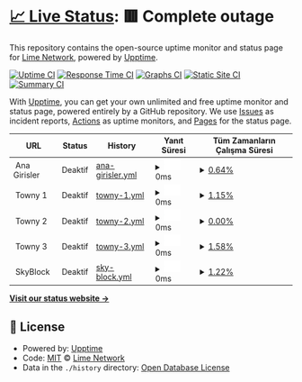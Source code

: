 # [📈 Live Status](https://status.craftlime.net): <!--live status--> **🟥 Complete outage**

This repository contains the open-source uptime monitor and status page for [Lime Network](https://craftlime.net), powered by [Upptime](https://github.com/upptime/upptime).

[![Uptime CI](https://github.com/limenetwork/limestatus/workflows/Uptime%20CI/badge.svg)](https://github.com/limenetwork/limestatus/actions?query=workflow%3A%22Uptime+CI%22)
[![Response Time CI](https://github.com/limenetwork/limestatus/workflows/Response%20Time%20CI/badge.svg)](https://github.com/limenetwork/limestatus/actions?query=workflow%3A%22Response+Time+CI%22)
[![Graphs CI](https://github.com/limenetwork/limestatus/workflows/Graphs%20CI/badge.svg)](https://github.com/limenetwork/limestatus/actions?query=workflow%3A%22Graphs+CI%22)
[![Static Site CI](https://github.com/limenetwork/limestatus/workflows/Static%20Site%20CI/badge.svg)](https://github.com/limenetwork/limestatus/actions?query=workflow%3A%22Static+Site+CI%22)
[![Summary CI](https://github.com/limenetwork/limestatus/workflows/Summary%20CI/badge.svg)](https://github.com/limenetwork/limestatus/actions?query=workflow%3A%22Summary+CI%22)

With [Upptime](https://upptime.js.org), you can get your own unlimited and free uptime monitor and status page, powered entirely by a GitHub repository. We use [Issues](https://github.com/limenetwork/limestatus/issues) as incident reports, [Actions](https://github.com/limenetwork/limestatus/actions) as uptime monitors, and [Pages](https://status.craftlime.net) for the status page.

<!--start: status pages-->
<!-- This summary is generated by Upptime (https://github.com/upptime/upptime) -->
<!-- Do not edit this manually, your changes will be overwritten -->
<!-- prettier-ignore -->
| URL | Status | History | Yanıt Süresi | Tüm Zamanların Çalışma Süresi |
| --- | ------ | ------- | ------------- | ------ |
| <img alt="" src="https://craftlime.net/apps/main/public/assets/img/extras/header-logo.png" height="13"> Ana Girisler | Deaktif | [ana-girisler.yml](https://github.com/LimeNetwork/limestatus/commits/HEAD/history/ana-girisler.yml) | <details><summary><img alt="Response time graph" src="./graphs/ana-girisler/response-time-week.png" height="20"> 0ms</summary><br><a href="https://status.craftlime.net/history/ana-girisler"><img alt="Yanıt Süresi 209" src="https://img.shields.io/endpoint?url=https%3A%2F%2Fraw.githubusercontent.com%2FLimeNetwork%2Flimestatus%2FHEAD%2Fapi%2Fana-girisler%2Fresponse-time.json"></a><br><a href="https://status.craftlime.net/history/ana-girisler"><img alt="24 saatlik yanıt süresi 0" src="https://img.shields.io/endpoint?url=https%3A%2F%2Fraw.githubusercontent.com%2FLimeNetwork%2Flimestatus%2FHEAD%2Fapi%2Fana-girisler%2Fresponse-time-day.json"></a><br><a href="https://status.craftlime.net/history/ana-girisler"><img alt="7 günlük yanıt süresi 0" src="https://img.shields.io/endpoint?url=https%3A%2F%2Fraw.githubusercontent.com%2FLimeNetwork%2Flimestatus%2FHEAD%2Fapi%2Fana-girisler%2Fresponse-time-week.json"></a><br><a href="https://status.craftlime.net/history/ana-girisler"><img alt="30 günlük yanıt süresi 0" src="https://img.shields.io/endpoint?url=https%3A%2F%2Fraw.githubusercontent.com%2FLimeNetwork%2Flimestatus%2FHEAD%2Fapi%2Fana-girisler%2Fresponse-time-month.json"></a><br><a href="https://status.craftlime.net/history/ana-girisler"><img alt="1 yıllık yanıt süresi 209" src="https://img.shields.io/endpoint?url=https%3A%2F%2Fraw.githubusercontent.com%2FLimeNetwork%2Flimestatus%2FHEAD%2Fapi%2Fana-girisler%2Fresponse-time-year.json"></a></details> | <details><summary><a href="https://status.craftlime.net/history/ana-girisler">0.64%</a></summary><a href="https://status.craftlime.net/history/ana-girisler"><img alt="Tüm Zamanların Çalışma Süresi 54.20%" src="https://img.shields.io/endpoint?url=https%3A%2F%2Fraw.githubusercontent.com%2FLimeNetwork%2Flimestatus%2FHEAD%2Fapi%2Fana-girisler%2Fuptime.json"></a><br><a href="https://status.craftlime.net/history/ana-girisler"><img alt="24 saatlik çalışma süresi 0.00%" src="https://img.shields.io/endpoint?url=https%3A%2F%2Fraw.githubusercontent.com%2FLimeNetwork%2Flimestatus%2FHEAD%2Fapi%2Fana-girisler%2Fuptime-day.json"></a><br><a href="https://status.craftlime.net/history/ana-girisler"><img alt="7 günlük çalışma süresi 0.64%" src="https://img.shields.io/endpoint?url=https%3A%2F%2Fraw.githubusercontent.com%2FLimeNetwork%2Flimestatus%2FHEAD%2Fapi%2Fana-girisler%2Fuptime-week.json"></a><br><a href="https://status.craftlime.net/history/ana-girisler"><img alt="30 günlük çalışma süresi 2.41%" src="https://img.shields.io/endpoint?url=https%3A%2F%2Fraw.githubusercontent.com%2FLimeNetwork%2Flimestatus%2FHEAD%2Fapi%2Fana-girisler%2Fuptime-month.json"></a><br><a href="https://status.craftlime.net/history/ana-girisler"><img alt="1 yıllık çalışma süresi 54.20%" src="https://img.shields.io/endpoint?url=https%3A%2F%2Fraw.githubusercontent.com%2FLimeNetwork%2Flimestatus%2FHEAD%2Fapi%2Fana-girisler%2Fuptime-year.json"></a></details>
| <img alt="" src="https://craftlime.net/apps/main/public/assets/img/extras/header-logo.png" height="13"> Towny 1 | Deaktif | [towny-1.yml](https://github.com/LimeNetwork/limestatus/commits/HEAD/history/towny-1.yml) | <details><summary><img alt="Response time graph" src="./graphs/towny-1/response-time-week.png" height="20"> 0ms</summary><br><a href="https://status.craftlime.net/history/towny-1"><img alt="Yanıt Süresi 219" src="https://img.shields.io/endpoint?url=https%3A%2F%2Fraw.githubusercontent.com%2FLimeNetwork%2Flimestatus%2FHEAD%2Fapi%2Ftowny-1%2Fresponse-time.json"></a><br><a href="https://status.craftlime.net/history/towny-1"><img alt="24 saatlik yanıt süresi 0" src="https://img.shields.io/endpoint?url=https%3A%2F%2Fraw.githubusercontent.com%2FLimeNetwork%2Flimestatus%2FHEAD%2Fapi%2Ftowny-1%2Fresponse-time-day.json"></a><br><a href="https://status.craftlime.net/history/towny-1"><img alt="7 günlük yanıt süresi 0" src="https://img.shields.io/endpoint?url=https%3A%2F%2Fraw.githubusercontent.com%2FLimeNetwork%2Flimestatus%2FHEAD%2Fapi%2Ftowny-1%2Fresponse-time-week.json"></a><br><a href="https://status.craftlime.net/history/towny-1"><img alt="30 günlük yanıt süresi 0" src="https://img.shields.io/endpoint?url=https%3A%2F%2Fraw.githubusercontent.com%2FLimeNetwork%2Flimestatus%2FHEAD%2Fapi%2Ftowny-1%2Fresponse-time-month.json"></a><br><a href="https://status.craftlime.net/history/towny-1"><img alt="1 yıllık yanıt süresi 219" src="https://img.shields.io/endpoint?url=https%3A%2F%2Fraw.githubusercontent.com%2FLimeNetwork%2Flimestatus%2FHEAD%2Fapi%2Ftowny-1%2Fresponse-time-year.json"></a></details> | <details><summary><a href="https://status.craftlime.net/history/towny-1">1.15%</a></summary><a href="https://status.craftlime.net/history/towny-1"><img alt="Tüm Zamanların Çalışma Süresi 54.49%" src="https://img.shields.io/endpoint?url=https%3A%2F%2Fraw.githubusercontent.com%2FLimeNetwork%2Flimestatus%2FHEAD%2Fapi%2Ftowny-1%2Fuptime.json"></a><br><a href="https://status.craftlime.net/history/towny-1"><img alt="24 saatlik çalışma süresi 0.74%" src="https://img.shields.io/endpoint?url=https%3A%2F%2Fraw.githubusercontent.com%2FLimeNetwork%2Flimestatus%2FHEAD%2Fapi%2Ftowny-1%2Fuptime-day.json"></a><br><a href="https://status.craftlime.net/history/towny-1"><img alt="7 günlük çalışma süresi 1.15%" src="https://img.shields.io/endpoint?url=https%3A%2F%2Fraw.githubusercontent.com%2FLimeNetwork%2Flimestatus%2FHEAD%2Fapi%2Ftowny-1%2Fuptime-week.json"></a><br><a href="https://status.craftlime.net/history/towny-1"><img alt="30 günlük çalışma süresi 2.49%" src="https://img.shields.io/endpoint?url=https%3A%2F%2Fraw.githubusercontent.com%2FLimeNetwork%2Flimestatus%2FHEAD%2Fapi%2Ftowny-1%2Fuptime-month.json"></a><br><a href="https://status.craftlime.net/history/towny-1"><img alt="1 yıllık çalışma süresi 54.49%" src="https://img.shields.io/endpoint?url=https%3A%2F%2Fraw.githubusercontent.com%2FLimeNetwork%2Flimestatus%2FHEAD%2Fapi%2Ftowny-1%2Fuptime-year.json"></a></details>
| <img alt="" src="https://craftlime.net/apps/main/public/assets/img/extras/header-logo.png" height="13"> Towny 2 | Deaktif | [towny-2.yml](https://github.com/LimeNetwork/limestatus/commits/HEAD/history/towny-2.yml) | <details><summary><img alt="Response time graph" src="./graphs/towny-2/response-time-week.png" height="20"> 0ms</summary><br><a href="https://status.craftlime.net/history/towny-2"><img alt="Yanıt Süresi 222" src="https://img.shields.io/endpoint?url=https%3A%2F%2Fraw.githubusercontent.com%2FLimeNetwork%2Flimestatus%2FHEAD%2Fapi%2Ftowny-2%2Fresponse-time.json"></a><br><a href="https://status.craftlime.net/history/towny-2"><img alt="24 saatlik yanıt süresi 0" src="https://img.shields.io/endpoint?url=https%3A%2F%2Fraw.githubusercontent.com%2FLimeNetwork%2Flimestatus%2FHEAD%2Fapi%2Ftowny-2%2Fresponse-time-day.json"></a><br><a href="https://status.craftlime.net/history/towny-2"><img alt="7 günlük yanıt süresi 0" src="https://img.shields.io/endpoint?url=https%3A%2F%2Fraw.githubusercontent.com%2FLimeNetwork%2Flimestatus%2FHEAD%2Fapi%2Ftowny-2%2Fresponse-time-week.json"></a><br><a href="https://status.craftlime.net/history/towny-2"><img alt="30 günlük yanıt süresi 0" src="https://img.shields.io/endpoint?url=https%3A%2F%2Fraw.githubusercontent.com%2FLimeNetwork%2Flimestatus%2FHEAD%2Fapi%2Ftowny-2%2Fresponse-time-month.json"></a><br><a href="https://status.craftlime.net/history/towny-2"><img alt="1 yıllık yanıt süresi 222" src="https://img.shields.io/endpoint?url=https%3A%2F%2Fraw.githubusercontent.com%2FLimeNetwork%2Flimestatus%2FHEAD%2Fapi%2Ftowny-2%2Fresponse-time-year.json"></a></details> | <details><summary><a href="https://status.craftlime.net/history/towny-2">0.00%</a></summary><a href="https://status.craftlime.net/history/towny-2"><img alt="Tüm Zamanların Çalışma Süresi 53.31%" src="https://img.shields.io/endpoint?url=https%3A%2F%2Fraw.githubusercontent.com%2FLimeNetwork%2Flimestatus%2FHEAD%2Fapi%2Ftowny-2%2Fuptime.json"></a><br><a href="https://status.craftlime.net/history/towny-2"><img alt="24 saatlik çalışma süresi 0.00%" src="https://img.shields.io/endpoint?url=https%3A%2F%2Fraw.githubusercontent.com%2FLimeNetwork%2Flimestatus%2FHEAD%2Fapi%2Ftowny-2%2Fuptime-day.json"></a><br><a href="https://status.craftlime.net/history/towny-2"><img alt="7 günlük çalışma süresi 0.00%" src="https://img.shields.io/endpoint?url=https%3A%2F%2Fraw.githubusercontent.com%2FLimeNetwork%2Flimestatus%2FHEAD%2Fapi%2Ftowny-2%2Fuptime-week.json"></a><br><a href="https://status.craftlime.net/history/towny-2"><img alt="30 günlük çalışma süresi 1.65%" src="https://img.shields.io/endpoint?url=https%3A%2F%2Fraw.githubusercontent.com%2FLimeNetwork%2Flimestatus%2FHEAD%2Fapi%2Ftowny-2%2Fuptime-month.json"></a><br><a href="https://status.craftlime.net/history/towny-2"><img alt="1 yıllık çalışma süresi 53.31%" src="https://img.shields.io/endpoint?url=https%3A%2F%2Fraw.githubusercontent.com%2FLimeNetwork%2Flimestatus%2FHEAD%2Fapi%2Ftowny-2%2Fuptime-year.json"></a></details>
| <img alt="" src="https://craftlime.net/apps/main/public/assets/img/extras/header-logo.png" height="13"> Towny 3 | Deaktif | [towny-3.yml](https://github.com/LimeNetwork/limestatus/commits/HEAD/history/towny-3.yml) | <details><summary><img alt="Response time graph" src="./graphs/towny-3/response-time-week.png" height="20"> 0ms</summary><br><a href="https://status.craftlime.net/history/towny-3"><img alt="Yanıt Süresi 228" src="https://img.shields.io/endpoint?url=https%3A%2F%2Fraw.githubusercontent.com%2FLimeNetwork%2Flimestatus%2FHEAD%2Fapi%2Ftowny-3%2Fresponse-time.json"></a><br><a href="https://status.craftlime.net/history/towny-3"><img alt="24 saatlik yanıt süresi 0" src="https://img.shields.io/endpoint?url=https%3A%2F%2Fraw.githubusercontent.com%2FLimeNetwork%2Flimestatus%2FHEAD%2Fapi%2Ftowny-3%2Fresponse-time-day.json"></a><br><a href="https://status.craftlime.net/history/towny-3"><img alt="7 günlük yanıt süresi 0" src="https://img.shields.io/endpoint?url=https%3A%2F%2Fraw.githubusercontent.com%2FLimeNetwork%2Flimestatus%2FHEAD%2Fapi%2Ftowny-3%2Fresponse-time-week.json"></a><br><a href="https://status.craftlime.net/history/towny-3"><img alt="30 günlük yanıt süresi 0" src="https://img.shields.io/endpoint?url=https%3A%2F%2Fraw.githubusercontent.com%2FLimeNetwork%2Flimestatus%2FHEAD%2Fapi%2Ftowny-3%2Fresponse-time-month.json"></a><br><a href="https://status.craftlime.net/history/towny-3"><img alt="1 yıllık yanıt süresi 228" src="https://img.shields.io/endpoint?url=https%3A%2F%2Fraw.githubusercontent.com%2FLimeNetwork%2Flimestatus%2FHEAD%2Fapi%2Ftowny-3%2Fresponse-time-year.json"></a></details> | <details><summary><a href="https://status.craftlime.net/history/towny-3">1.58%</a></summary><a href="https://status.craftlime.net/history/towny-3"><img alt="Tüm Zamanların Çalışma Süresi 54.53%" src="https://img.shields.io/endpoint?url=https%3A%2F%2Fraw.githubusercontent.com%2FLimeNetwork%2Flimestatus%2FHEAD%2Fapi%2Ftowny-3%2Fuptime.json"></a><br><a href="https://status.craftlime.net/history/towny-3"><img alt="24 saatlik çalışma süresi 6.34%" src="https://img.shields.io/endpoint?url=https%3A%2F%2Fraw.githubusercontent.com%2FLimeNetwork%2Flimestatus%2FHEAD%2Fapi%2Ftowny-3%2Fuptime-day.json"></a><br><a href="https://status.craftlime.net/history/towny-3"><img alt="7 günlük çalışma süresi 1.58%" src="https://img.shields.io/endpoint?url=https%3A%2F%2Fraw.githubusercontent.com%2FLimeNetwork%2Flimestatus%2FHEAD%2Fapi%2Ftowny-3%2Fuptime-week.json"></a><br><a href="https://status.craftlime.net/history/towny-3"><img alt="30 günlük çalışma süresi 2.33%" src="https://img.shields.io/endpoint?url=https%3A%2F%2Fraw.githubusercontent.com%2FLimeNetwork%2Flimestatus%2FHEAD%2Fapi%2Ftowny-3%2Fuptime-month.json"></a><br><a href="https://status.craftlime.net/history/towny-3"><img alt="1 yıllık çalışma süresi 54.53%" src="https://img.shields.io/endpoint?url=https%3A%2F%2Fraw.githubusercontent.com%2FLimeNetwork%2Flimestatus%2FHEAD%2Fapi%2Ftowny-3%2Fuptime-year.json"></a></details>
| <img alt="" src="https://craftlime.net/apps/main/public/assets/img/extras/header-logo.png" height="13"> SkyBlock | Deaktif | [sky-block.yml](https://github.com/LimeNetwork/limestatus/commits/HEAD/history/sky-block.yml) | <details><summary><img alt="Response time graph" src="./graphs/sky-block/response-time-week.png" height="20"> 0ms</summary><br><a href="https://status.craftlime.net/history/sky-block"><img alt="Yanıt Süresi 161" src="https://img.shields.io/endpoint?url=https%3A%2F%2Fraw.githubusercontent.com%2FLimeNetwork%2Flimestatus%2FHEAD%2Fapi%2Fsky-block%2Fresponse-time.json"></a><br><a href="https://status.craftlime.net/history/sky-block"><img alt="24 saatlik yanıt süresi 0" src="https://img.shields.io/endpoint?url=https%3A%2F%2Fraw.githubusercontent.com%2FLimeNetwork%2Flimestatus%2FHEAD%2Fapi%2Fsky-block%2Fresponse-time-day.json"></a><br><a href="https://status.craftlime.net/history/sky-block"><img alt="7 günlük yanıt süresi 0" src="https://img.shields.io/endpoint?url=https%3A%2F%2Fraw.githubusercontent.com%2FLimeNetwork%2Flimestatus%2FHEAD%2Fapi%2Fsky-block%2Fresponse-time-week.json"></a><br><a href="https://status.craftlime.net/history/sky-block"><img alt="30 günlük yanıt süresi 0" src="https://img.shields.io/endpoint?url=https%3A%2F%2Fraw.githubusercontent.com%2FLimeNetwork%2Flimestatus%2FHEAD%2Fapi%2Fsky-block%2Fresponse-time-month.json"></a><br><a href="https://status.craftlime.net/history/sky-block"><img alt="1 yıllık yanıt süresi 161" src="https://img.shields.io/endpoint?url=https%3A%2F%2Fraw.githubusercontent.com%2FLimeNetwork%2Flimestatus%2FHEAD%2Fapi%2Fsky-block%2Fresponse-time-year.json"></a></details> | <details><summary><a href="https://status.craftlime.net/history/sky-block">1.22%</a></summary><a href="https://status.craftlime.net/history/sky-block"><img alt="Tüm Zamanların Çalışma Süresi 12.51%" src="https://img.shields.io/endpoint?url=https%3A%2F%2Fraw.githubusercontent.com%2FLimeNetwork%2Flimestatus%2FHEAD%2Fapi%2Fsky-block%2Fuptime.json"></a><br><a href="https://status.craftlime.net/history/sky-block"><img alt="24 saatlik çalışma süresi 0.00%" src="https://img.shields.io/endpoint?url=https%3A%2F%2Fraw.githubusercontent.com%2FLimeNetwork%2Flimestatus%2FHEAD%2Fapi%2Fsky-block%2Fuptime-day.json"></a><br><a href="https://status.craftlime.net/history/sky-block"><img alt="7 günlük çalışma süresi 1.22%" src="https://img.shields.io/endpoint?url=https%3A%2F%2Fraw.githubusercontent.com%2FLimeNetwork%2Flimestatus%2FHEAD%2Fapi%2Fsky-block%2Fuptime-week.json"></a><br><a href="https://status.craftlime.net/history/sky-block"><img alt="30 günlük çalışma süresi 2.23%" src="https://img.shields.io/endpoint?url=https%3A%2F%2Fraw.githubusercontent.com%2FLimeNetwork%2Flimestatus%2FHEAD%2Fapi%2Fsky-block%2Fuptime-month.json"></a><br><a href="https://status.craftlime.net/history/sky-block"><img alt="1 yıllık çalışma süresi 12.51%" src="https://img.shields.io/endpoint?url=https%3A%2F%2Fraw.githubusercontent.com%2FLimeNetwork%2Flimestatus%2FHEAD%2Fapi%2Fsky-block%2Fuptime-year.json"></a></details>

<!--end: status pages-->

[**Visit our status website →**](https://status.craftlime.net)

## 📄 License

- Powered by: [Upptime](https://github.com/upptime/upptime)
- Code: [MIT](./LICENSE) © [Lime Network](https://craftlime.net)
- Data in the `./history` directory: [Open Database License](https://opendatacommons.org/licenses/odbl/1-0/)
